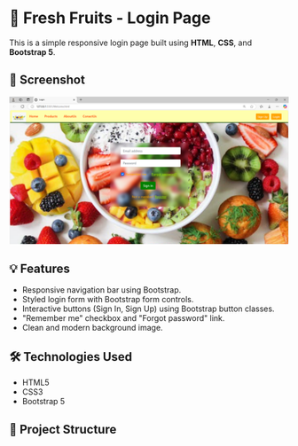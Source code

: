 # 🍓 Fresh Fruits - Login Page

This is a simple responsive login page built using **HTML**, **CSS**, and **Bootstrap 5**.

## 📸 Screenshot
![Login Page Preview](https://github.com/Akulayagneshwaramurthy/Fresh-Fruits/blob/master/Screenshot%202025-03-17%20121424.png?raw=true)

## 💡 Features
- Responsive navigation bar using Bootstrap.
- Styled login form with Bootstrap form controls.
- Interactive buttons (Sign In, Sign Up) using Bootstrap button classes.
- "Remember me" checkbox and "Forgot password" link.
- Clean and modern background image.

## 🛠 Technologies Used
- HTML5
- CSS3
- Bootstrap 5

## 📂 Project Structure
